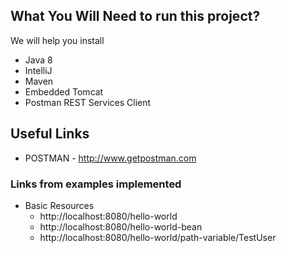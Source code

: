 ## What You Will Need to run this project?

We will help you install 
- Java 8
- IntelliJ
- Maven
- Embedded Tomcat
- Postman REST Services Client

## Useful Links

- POSTMAN - http://www.getpostman.com

### Links from examples implemented
- Basic Resources
  - http://localhost:8080/hello-world
  - http://localhost:8080/hello-world-bean
  - http://localhost:8080/hello-world/path-variable/TestUser